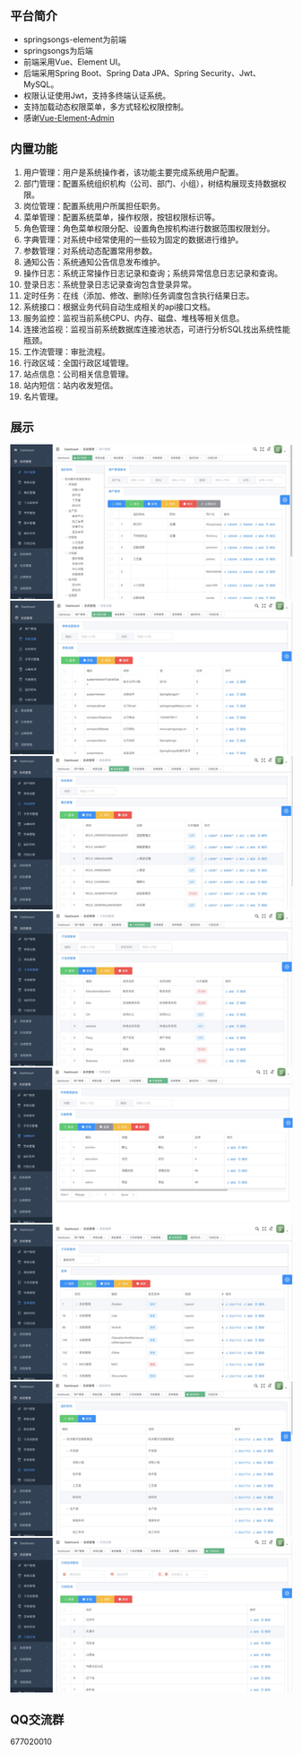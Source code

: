 ## 平台简介
* springsongs-element为前端
* springsongs为后端
* 前端采用Vue、Element UI。
* 后端采用Spring Boot、Spring Data JPA、Spring Security、Jwt、MySQL。
* 权限认证使用Jwt，支持多终端认证系统。
* 支持加载动态权限菜单，多方式轻松权限控制。
* 感谢[Vue-Element-Admin](https://github.com/PanJiaChen/vue-element-admin)

## 内置功能

1.  用户管理：用户是系统操作者，该功能主要完成系统用户配置。
2.  部门管理：配置系统组织机构（公司、部门、小组），树结构展现支持数据权限。
3.  岗位管理：配置系统用户所属担任职务。
4.  菜单管理：配置系统菜单，操作权限，按钮权限标识等。
5.  角色管理：角色菜单权限分配、设置角色按机构进行数据范围权限划分。
6.  字典管理：对系统中经常使用的一些较为固定的数据进行维护。
7.  参数管理：对系统动态配置常用参数。
8.  通知公告：系统通知公告信息发布维护。
9.  操作日志：系统正常操作日志记录和查询；系统异常信息日志记录和查询。
10. 登录日志：系统登录日志记录查询包含登录异常。
11. 定时任务：在线（添加、修改、删除)任务调度包含执行结果日志。
12. 系统接口：根据业务代码自动生成相关的api接口文档。
13. 服务监控：监视当前系统CPU、内存、磁盘、堆栈等相关信息。
14. 连接池监视：监视当前系统数据库连接池状态，可进行分析SQL找出系统性能瓶颈。
15. 工作流管理：审批流程。
16. 行政区域：全国行政区域管理。
17. 站点信息：公司相关信息管理。
18. 站内短信：站内收发短信。
19. 名片管理。

## 展示
![springsongs](/demopicture/1.jpg)
![springsongs](/demopicture/2.jpg)
![springsongs](/demopicture/3.jpg)
![springsongs](/demopicture/4.jpg)
![springsongs](/demopicture/5.jpg)
![springsongs](/demopicture/6.jpg)
![springsongs](/demopicture/7.jpg)
![springsongs](/demopicture/8.jpg)
## QQ交流群
677020010
